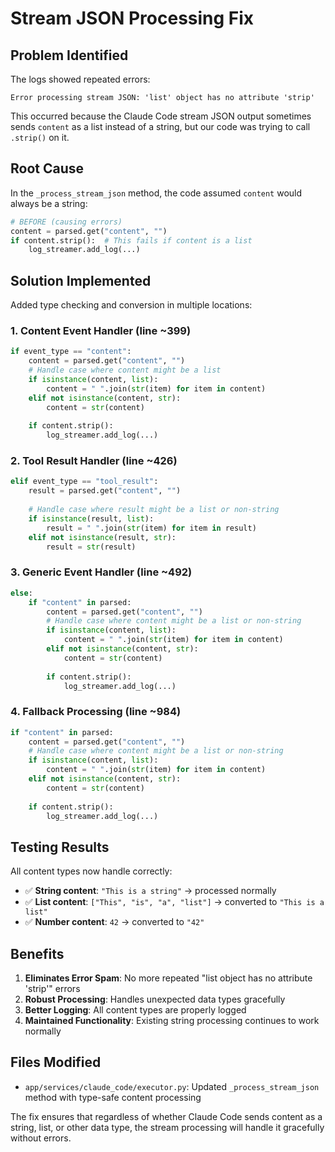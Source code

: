 # Stream JSON Processing Fix

## Problem Identified

The logs showed repeated errors:
```
Error processing stream JSON: 'list' object has no attribute 'strip'
```

This occurred because the Claude Code stream JSON output sometimes sends `content` as a list instead of a string, but our code was trying to call `.strip()` on it.

## Root Cause

In the `_process_stream_json` method, the code assumed `content` would always be a string:

```python
# BEFORE (causing errors)
content = parsed.get("content", "")
if content.strip():  # This fails if content is a list
    log_streamer.add_log(...)
```

## Solution Implemented

Added type checking and conversion in multiple locations:

### 1. **Content Event Handler** (line ~399)
```python
if event_type == "content":
    content = parsed.get("content", "")
    # Handle case where content might be a list
    if isinstance(content, list):
        content = " ".join(str(item) for item in content)
    elif not isinstance(content, str):
        content = str(content)
        
    if content.strip():
        log_streamer.add_log(...)
```

### 2. **Tool Result Handler** (line ~426)
```python
elif event_type == "tool_result":
    result = parsed.get("content", "")
    
    # Handle case where result might be a list or non-string
    if isinstance(result, list):
        result = " ".join(str(item) for item in result)
    elif not isinstance(result, str):
        result = str(result)
```

### 3. **Generic Event Handler** (line ~492)
```python
else:
    if "content" in parsed:
        content = parsed.get("content", "")
        # Handle case where content might be a list or non-string
        if isinstance(content, list):
            content = " ".join(str(item) for item in content)
        elif not isinstance(content, str):
            content = str(content)
            
        if content.strip():
            log_streamer.add_log(...)
```

### 4. **Fallback Processing** (line ~984)
```python
if "content" in parsed:
    content = parsed.get("content", "")
    # Handle case where content might be a list or non-string
    if isinstance(content, list):
        content = " ".join(str(item) for item in content)
    elif not isinstance(content, str):
        content = str(content)
        
    if content.strip():
        log_streamer.add_log(...)
```

## Testing Results

All content types now handle correctly:

- ✅ **String content**: `"This is a string"` → processed normally
- ✅ **List content**: `["This", "is", "a", "list"]` → converted to `"This is a list"`
- ✅ **Number content**: `42` → converted to `"42"`

## Benefits

1. **Eliminates Error Spam**: No more repeated "list object has no attribute 'strip'" errors
2. **Robust Processing**: Handles unexpected data types gracefully
3. **Better Logging**: All content types are properly logged
4. **Maintained Functionality**: Existing string processing continues to work normally

## Files Modified

- `app/services/claude_code/executor.py`: Updated `_process_stream_json` method with type-safe content processing

The fix ensures that regardless of whether Claude Code sends content as a string, list, or other data type, the stream processing will handle it gracefully without errors.